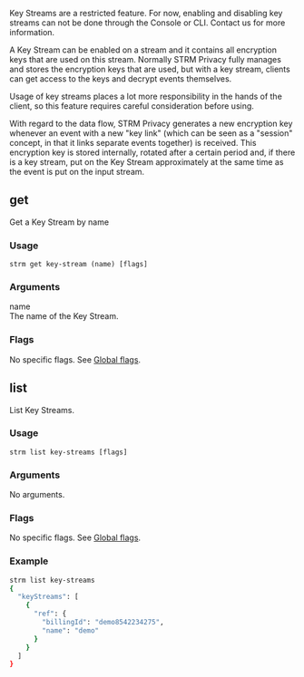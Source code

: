 Key Streams are a restricted feature. For now, enabling and disabling
key streams can not be done through the Console or CLI. Contact us for
more information.

A Key Stream can be enabled on a stream and it contains all encryption
keys that are used on this stream. Normally STRM Privacy fully manages
and stores the encryption keys that are used, but with a key stream,
clients can get access to the keys and decrypt events themselves.

Usage of key streams places a lot more responsibility in the hands of
the client, so this feature requires careful consideration before using.

With regard to the data flow, STRM Privacy generates a new encryption
key whenever an event with a new "key link" (which can be seen as a
"session" concept, in that it links separate events together) is
received. This encryption key is stored internally, rotated after a
certain period and, if there is a key stream, put on the Key Stream
approximately at the same time as the event is put on the input stream.

## get

Get a Key Stream by name

### Usage

`strm get key-stream (name) [flags]`

### Arguments

name  
The name of the Key Stream.

### Flags

No specific flags. See [Global flags](/cli-index.md#global-flags).

## list

List Key Streams.

### Usage

`strm list key-streams [flags]`

### Arguments

No arguments.

### Flags

No specific flags. See [Global flags](/cli-index.md#global-flags).

### Example

```bash
strm list key-streams
{
  "keyStreams": [
    {
      "ref": {
        "billingId": "demo8542234275",
        "name": "demo"
      }
    }
  ]
}
```
